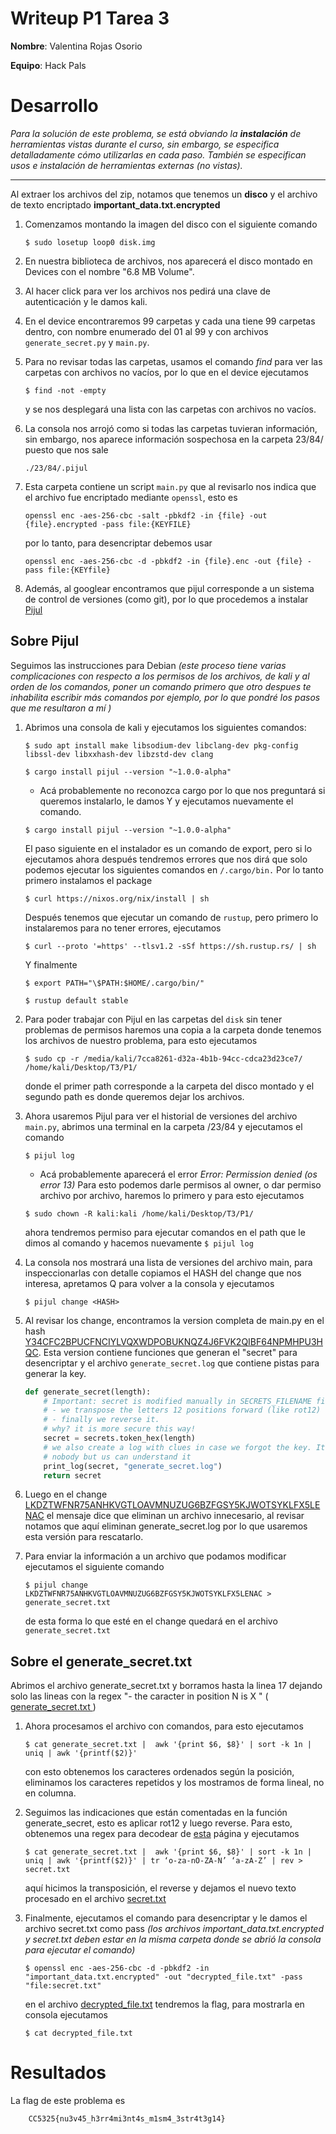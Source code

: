 # Writeup P1 Tarea 3

**Nombre**: Valentina Rojas Osorio

**Equipo**: Hack Pals

# Desarrollo 
 _Para la solución de este problema, se está obviando la **instalación** de herramientas vistas durante el curso, sin embargo, se especifica detalladamente cómo utilizarlas en cada paso. También se especifican usos e instalación de herramientas externas (no vistas)._
 
---

Al extraer los archivos del zip, notamos que tenemos un **disco** y el archivo de texto encriptado **important_data.txt.encrypted**

1. Comenzamos montando la imagen del disco con el siguiente comando
    ```
    $ sudo losetup loop0 disk.img
    ```
1. En nuestra biblioteca de archivos, nos aparecerá el disco montado en Devices con el nombre "6.8 MB Volume". 

1. Al hacer click para ver los archivos nos pedirá una clave de autenticación y le damos kali.

1. En el device encontraremos 99 carpetas y cada una tiene 99 carpetas dentro, con nombre enumerado del 01 al 99 y con archivos `generate_secret.py` y `main.py`.

1. Para no revisar todas las carpetas, usamos el comando _find_ para ver las carpetas con archivos no vacíos, por lo que en el device ejecutamos
    ```
    $ find -not -empty
    ```
    y se nos desplegará una lista con las carpetas con archivos no vacíos.

1. La consola nos arrojó como si todas las carpetas tuvieran información, sin embargo, nos aparece información sospechosa en la carpeta 23/84/ puesto que nos sale
    ```
    ./23/84/.pijul
    ```
1. Esta carpeta contiene un script `main.py` que al revisarlo nos indica que el archivo fue encriptado mediante `openssl`, esto es

    ```
    openssl enc -aes-256-cbc -salt -pbkdf2 -in {file} -out {file}.encrypted -pass file:{KEYFILE}
    ```
    por lo tanto, para desencriptar debemos usar 
    ```
    openssl enc -aes-256-cbc -d -pbkdf2 -in {file}.enc -out {file} -pass file:{KEYfile}
    ```

1. Además, al googlear encontramos que pijul corresponde a un sistema de control de versiones (como git), por lo que procedemos a instalar [Pijul](https://pijul.org/manual/installing.html)

## Sobre Pijul

Seguimos las instrucciones para Debian _(este proceso tiene varias complicaciones con respecto a los permisos de los archivos, de kali y al orden de los comandos, poner un comando primero que otro despues te inhabilita escribir más comandos por ejemplo, por lo que pondré los pasos que me resultaron a mí )_

1. Abrimos una consola de kali y ejecutamos los siguientes comandos:
    ```
    $ sudo apt install make libsodium-dev libclang-dev pkg-config libssl-dev libxxhash-dev libzstd-dev clang
    ```

    ```
    $ cargo install pijul --version "~1.0.0-alpha"
    ```
    
    * Acá probablemente no reconozca cargo por lo que nos preguntará si queremos instalarlo, le damos Y y ejecutamos nuevamente el comando.

    ```
    $ cargo install pijul --version "~1.0.0-alpha"
    ```
    El paso siguiente en el instalador es un comando de export, pero si lo ejecutamos ahora después tendremos errores que nos dirá que solo podemos ejecutar los siguientes comandos en `/.cargo/bin.` Por lo tanto primero instalamos el package
    ```
    $ curl https://nixos.org/nix/install | sh
    ```
    Después tenemos que ejecutar un comando de `rustup`, pero primero lo instalaremos para no tener errores, ejecutamos

    ```
    $ curl --proto '=https' --tlsv1.2 -sSf https://sh.rustup.rs/ | sh
    ```
    Y finalmente
    ```
    $ export PATH="\$PATH:$HOME/.cargo/bin/"
    ```
    ```
    $ rustup default stable
    ```

1. Para poder trabajar con Pijul en las carpetas del `disk` sin tener problemas de permisos haremos una copia a la carpeta donde tenemos los archivos de nuestro problema, para esto ejecutamos

    ```
    $ sudo cp -r /media/kali/7cca8261-d32a-4b1b-94cc-cdca23d23ce7/ /home/kali/Desktop/T3/P1/
    ```
    donde el primer path corresponde a la carpeta del disco montado y el segundo path es donde queremos dejar los archivos.

1. Ahora usaremos Pijul para ver el historial de versiones del archivo `main.py`, abrimos una terminal en la carpeta /23/84 y ejecutamos el comando 
    ```
    $ pijul log
    ```
    * Acá probablemente aparecerá el error _Error: Permission denied (os error 13)_ Para esto podemos darle permisos al owner, o dar permiso archivo por archivo, haremos lo primero y para esto ejecutamos
    
    ```
    $ sudo chown -R kali:kali /home/kali/Desktop/T3/P1/
    ```
    ahora tendremos permiso para ejecutar comandos en el path que le dimos al comando y hacemos nuevamente `$ pijul log`

1. La consola nos mostrará una lista de versiones del archivo main, para inspeccionarlas con detalle copiamos el HASH del change que nos interesa, apretamos Q para volver a la consola y ejecutamos
    ```
    $ pijul change <HASH>
    ```
1. Al revisar los change, encontramos la version completa de main.py en el hash [Y34CFC2BPUCFNCIYLVQXWDPOBUKNQZ4J6FVK2QIBF64NPMHPU3HQC](./Y34CFC2BPUCFNCIYLVQXWDPOBUKNQZ4J6FVK2QIBF64NPMHPU3HQC.txt). Esta version contiene funciones que generan el "secret" para desencriptar y el archivo `generate_secret.log` que contiene pistas para generar la key.

    ```py
    def generate_secret(length):
        # Important: secret is modified manually in SECRETS_FILENAME file after creation:
        # - we transpose the letters 12 positions forward (like rot12)
        # - finally we reverse it.
        # why? it is more secure this way!
        secret = secrets.token_hex(length)
        # we also create a log with clues in case we forgot the key. It will be very scrambled so 
        # nobody but us can understand it
        print_log(secret, "generate_secret.log")
        return secret
    ```

1. Luego en el change [LKDZTWFNR75ANHKVGTLOAVMNUZUG6BZFGSY5KJWOTSYKLFX5LENAC](./LKDZTWFNR75ANHKVGTLOAVMNUZUG6BZFGSY5KJWOTSYKLFX5LENAC.txt) el mensaje dice que eliminan un archivo innecesario, al revisar notamos que aquí eliminan generate_secret.log por lo que usaremos esta versión para rescatarlo.

1. Para enviar la información a un archivo que podamos modificar ejecutamos el siguiente comando

    ```
    $ pijul change LKDZTWFNR75ANHKVGTLOAVMNUZUG6BZFGSY5KJWOTSYKLFX5LENAC > generate_secret.txt
    ```
    de esta forma lo que esté en el change quedará en el archivo `generate_secret.txt`

## Sobre el generate_secret.txt
 
Abrimos el archivo generate_secret.txt y borramos hasta la linea 17 dejando solo las lineas con la regex "- the caracter in position N is X " ([ generate_secret.txt ](./generate_secret.txt))

1. Ahora procesamos el archivo con comandos, para esto ejecutamos

    ```
    $ cat generate_secret.txt |  awk '{print $6, $8}' | sort -k 1n | uniq | awk '{printf($2)}'
    ```
    con esto obtenemos los caracteres ordenados según la posición, eliminamos los caracteres repetidos y los mostramos de forma lineal, no en columna. 

1. Seguimos las indicaciones que están comentadas en la función generate_secret, esto es aplicar rot12 y luego reverse. Para esto, obtenemos una regex para decodear de [esta](https://www.chmag.in/articles/momsguide/decoding-rot-using-the-echo-and-tr-commands-in-your-linux-terminal/) página y ejecutamos 

    ```
    $ cat generate_secret.txt |  awk '{print $6, $8}' | sort -k 1n | uniq | awk '{printf($2)}' | tr ‘o-za-nO-ZA-N’ ‘a-zA-Z’ | rev >  secret.txt
    ```
    aquí hicimos la transposición, el reverse y dejamos el nuevo texto procesado en el archivo [secret.txt](./secret.txt)

1. Finalmente, ejecutamos el comando para desencriptar y le damos el archivo secret.txt como pass _(los archivos important_data.txt.encrypted y secret.txt deben estar en la misma carpeta donde se abrió la consola para ejecutar el comando)_
    ```
    $ openssl enc -aes-256-cbc -d -pbkdf2 -in "important_data.txt.encrypted" -out "decrypted_file.txt" -pass "file:secret.txt"
    ```
    en el archivo [decrypted_file.txt](./decrypted_file.txt) tendremos la flag, para mostrarla en consola ejecutamos

    ```
    $ cat decrypted_file.txt
    ```

# Resultados
La flag de este problema es 

        CC5325{nu3v45_h3rr4mi3nt4s_m1sm4_3str4t3g14} 


    